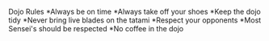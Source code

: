  Dojo Rules
*Always be on time
*Always take off your shoes
*Keep the dojo tidy
*Never bring live blades on the tatami
*Respect your opponents
*Most Sensei's should be respected
*No coffee in the dojo
